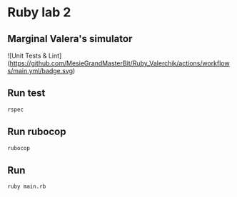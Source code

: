 # Ruby lab 2
## Marginal Valera's simulator

![Unit Tests & Lint] (https://github.com/MesieGrandMasterBit/Ruby_Valerchik/actions/workflows/main.yml/badge.svg)

## Run test
```bash
rspec
```
## Run rubocop
```bash
rubocop
```

## Run 
```bash
ruby main.rb
```